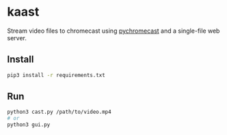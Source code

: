 # kaast
Stream video files to chromecast using [pychromecast](https://github.com/balloob/pychromecast) and a single-file web server.

## Install

``` bash
pip3 install -r requirements.txt
```

## Run

```bash
python3 cast.py /path/to/video.mp4
# or
python3 gui.py
```

